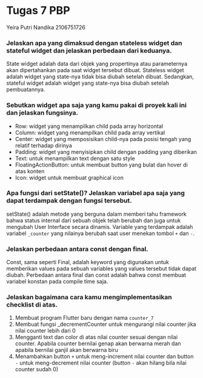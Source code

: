 # Tugas 7 PBP
Yeira Putri Nandika
2106751726

### Jelaskan apa yang dimaksud dengan stateless widget dan stateful widget dan jelaskan perbedaan dari keduanya.
State widget adalah data dari objek yang propertinya atau parameternya akan dipertahankan pada saat widget tersebut dibuat.
Stateless widget adalah widget yang state-nya tidak bisa diubah setelah dibuat. Sedangkan, stateful widget adalah widget yang state-nya bisa diubah setelah pembuatannya. 

### Sebutkan widget apa saja yang kamu pakai di proyek kali ini dan jelaskan fungsinya.
* Row: widget yang menampilkan child pada array horizontal
* Column: widget yang menampilkan child pada array vertikal
* Center: widget yang memposisikan child-nya pada posisi tengah yang relatif terhadap dirinya 
* Padding: widget yang menyisipkan child dengan padding yang diberikan
* Text: untuk menampilkan text dengan satu style
* FloatingActionButton: untuk membuat button yang bulat dan hover di atas konten
* Icon: widget untuk membuat graphical icon

### Apa fungsi dari setState()? Jelaskan variabel apa saja yang dapat terdampak dengan fungsi tersebut.
setState() adalah metode yang berguna dalam memberi tahu framework bahwa status internal dari sebuah objek telah berubah dan juga untuk mengubah User Interface secara dinamis. Variable yang terdampak adalah variabel `_counter` yang nilainya berubah saat user menekan tombol `+` dan `-`.

### Jelaskan perbedaan antara const dengan final.
Const, sama seperti Final, adalah keyword yang digunakan untuk memberikan values pada sebuah variables yang values tersebut tidak dapat diubah. Perbedaan antara final dan const adalah bahwa const membuat variabel konstan pada compile time saja.
 
### Jelaskan bagaimana cara kamu mengimplementasikan checklist di atas.
1. Membuat program Flutter baru dengan nama `counter_7`
2. Membuat fungsi _decrementCounter untuk mengurangi nilai counter jika nilai counter lebih dari 0
3. Mengganti text dan color di atas nilai counter sesuai dengan nilai counter. Apabila counter bernilai genap akan berwarna merah dan apabila bernilai ganjil akan berwarna biru
4. Menambahkan button `+` untuk meng-increment nilai counter dan button `-` untuk meng-decrement nilai counter (button `-` akan hilang bila nilai counter sudah 0)
